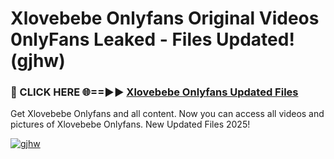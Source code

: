 # Xlovebebe Onlyfans Original Videos 0nlyFans Leaked - Files Updated! (gjhw)

<h3>🔴 CLICK HERE 🌐==►► <a href="https://tinyurl.com/2m67pmp6" rel="nofollow">Xlovebebe Onlyfans Updated Files</a></h3>

Get Xlovebebe Onlyfans and all content. Now you can access all videos and pictures of Xlovebebe Onlyfans. New Updated Files 2025!

[![gjhw](https://i.imgur.com/H4QAA4z.gif)](https://tinyurl.com/2m67pmp6)